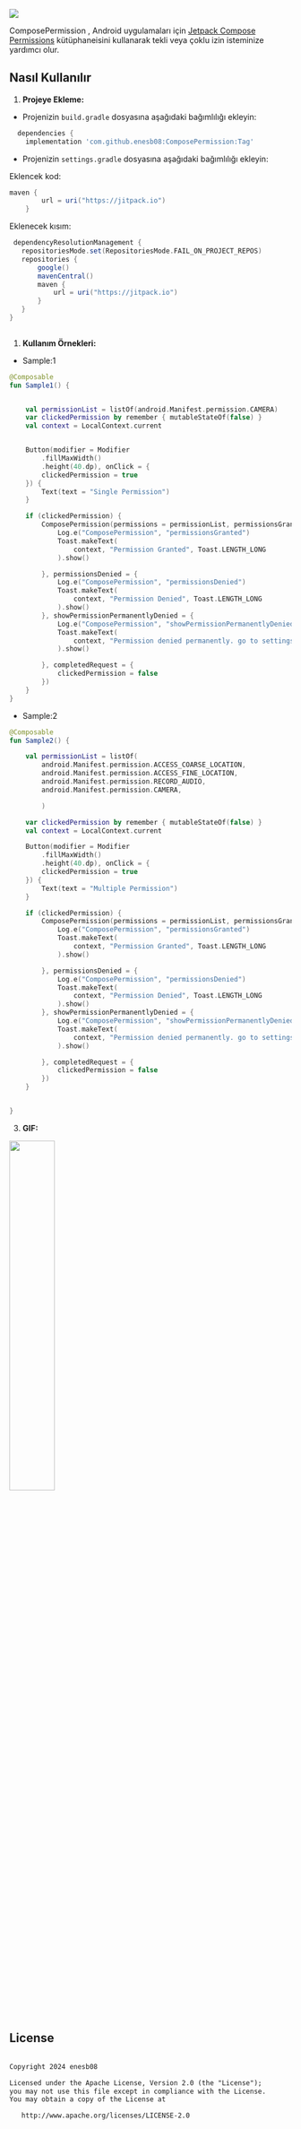 
[![](https://jitpack.io/v/enesb08/ComposePermission.svg)](https://jitpack.io/#enesb08/ComposePermission)

ComposePermission , Android uygulamaları için [Jetpack Compose Permissions](https://google.github.io/accompanist/permissions/) kütüphaneisini kullanarak tekli veya çoklu izin isteminize yardımcı olur.

## Nasıl Kullanılır

1. **Projeye Ekleme:**
 - Projenizin `build.gradle` dosyasına aşağıdaki bağımlılığı ekleyin:

 ```gradle
   dependencies {
	 implementation 'com.github.enesb08:ComposePermission:Tag'
   ```
  - Projenizin `settings.gradle` dosyasına aşağıdaki bağımlılığı ekleyin:
  
  
   Eklencek kod:
 ```gradle
 maven {
         url = uri("https://jitpack.io")
     }
  ```
  Eklenecek kısım:
 ```gradle
  dependencyResolutionManagement {
    repositoriesMode.set(RepositoriesMode.FAIL_ON_PROJECT_REPOS)
    repositories {
        google()
        mavenCentral()
        maven {
            url = uri("https://jitpack.io")
        }
    }
}
  
  ```
1. **Kullanım Örnekleri:**
 -  Sample:1
```kotlin
@Composable
fun Sample1() {


    val permissionList = listOf(android.Manifest.permission.CAMERA)
    var clickedPermission by remember { mutableStateOf(false) }
    val context = LocalContext.current


    Button(modifier = Modifier
        .fillMaxWidth()
        .height(40.dp), onClick = {
        clickedPermission = true
    }) {
        Text(text = "Single Permission")
    }

    if (clickedPermission) {
        ComposePermission(permissions = permissionList, permissionsGranted = {
            Log.e("ComposePermission", "permissionsGranted")
            Toast.makeText(
                context, "Permission Granted", Toast.LENGTH_LONG
            ).show()

        }, permissionsDenied = {
            Log.e("ComposePermission", "permissionsDenied")
            Toast.makeText(
                context, "Permission Denied", Toast.LENGTH_LONG
            ).show()
        }, showPermissionPermanentlyDenied = {
            Log.e("ComposePermission", "showPermissionPermanentlyDenied")
            Toast.makeText(
                context, "Permission denied permanently. go to settings", Toast.LENGTH_LONG
            ).show()

        }, completedRequest = {
            clickedPermission = false
        })
    }
}

```
 -  Sample:2
```kotlin
@Composable
fun Sample2() {

    val permissionList = listOf(
        android.Manifest.permission.ACCESS_COARSE_LOCATION,
        android.Manifest.permission.ACCESS_FINE_LOCATION,
        android.Manifest.permission.RECORD_AUDIO,
        android.Manifest.permission.CAMERA,

        )

    var clickedPermission by remember { mutableStateOf(false) }
    val context = LocalContext.current

    Button(modifier = Modifier
        .fillMaxWidth()
        .height(40.dp), onClick = {
        clickedPermission = true
    }) {
        Text(text = "Multiple Permission")
    }

    if (clickedPermission) {
        ComposePermission(permissions = permissionList, permissionsGranted = {
            Log.e("ComposePermission", "permissionsGranted")
            Toast.makeText(
                context, "Permission Granted", Toast.LENGTH_LONG
            ).show()

        }, permissionsDenied = {
            Log.e("ComposePermission", "permissionsDenied")
            Toast.makeText(
                context, "Permission Denied", Toast.LENGTH_LONG
            ).show()
        }, showPermissionPermanentlyDenied = {
            Log.e("ComposePermission", "showPermissionPermanentlyDenied")
            Toast.makeText(
                context, "Permission denied permanently. go to settings", Toast.LENGTH_LONG
            ).show()

        }, completedRequest = {
            clickedPermission = false
        })
    }


}
```

3. **GIF:**

<p align="start">
 <img src="assets/SpannableText.gif" width="40%"/>
</p>

<div align="start"> <h2 align="start">License</h1> </div>

``` xml

Copyright 2024 enesb08

Licensed under the Apache License, Version 2.0 (the "License");
you may not use this file except in compliance with the License.
You may obtain a copy of the License at

   http://www.apache.org/licenses/LICENSE-2.0
